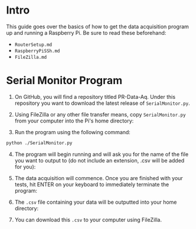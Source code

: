 # Intro

This guide goes over the basics of how to get the data acquisition program up and running a Raspberry Pi. Be sure to read these beforehand:
- `RouterSetup.md`
- `RaspberryPiSSh.md`
- `FileZilla.md`

# Serial Monitor Program

1. On GitHub, you will find a repository titled PR-Data-Aq. Under this repository you want to download the latest release of `SerialMonitor.py`.

2.  Using FileZilla or any other file transfer means, copy `SerialMonitor.py` from your computer into the Pi's home directory:


	
3. Run the program using the following command:
```bash
python ./SerialMonitor.py
```

4. The program will begin running and will ask you for the name of the file you want to output to (do not include an extension, .csv will be added for you):



5. The data acquisition will commence. Once you are finished with your tests, hit ENTER on your keyboard to immediately terminate the program:



6. The `.csv` file containing your data  will be outputted into your home directory:

7. You can download this `.csv` to your computer using FileZilla.